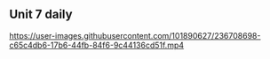 ## Unit 7 daily


https://user-images.githubusercontent.com/101890627/236708698-c65c4db6-17b6-44fb-84f6-9c44136cd51f.mp4

